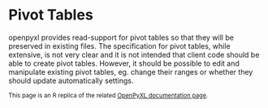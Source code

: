 # Pivot Tables

openpyxl provides read-support for pivot tables so that they will be preserved in existing files. The specification for pivot tables, while extensive, is not very clear and it is not intended that client code should be able to create pivot tables. However, it should be possible to edit and manipulate existing pivot tables, eg. change their ranges or whether they should update automatically settings.

<small>This page is an R replica of the related [OpenPyXL documentation page](https://openpyxl.readthedocs.io/en/stable/pivot.html).</small>
